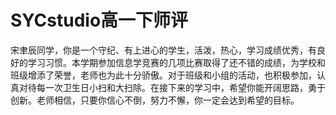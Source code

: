 # SYCstudio高一下师评
宋聿辰同学，你是一个守纪、有上进心的学生，活泼，热心，学习成绩优秀，有良好的学习习惯。本学期参加信息学竞赛的几项比赛取得了还不错的成绩，为学校和班级增添了荣誉，老师也为此十分骄傲。对于班级和小组的活动，也积极参加，认真对待每一次卫生日小扫和大扫除。在接下来的学习中，希望你能开阔思路，勇于创新。老师相信，只要你信心不倒，努力不懈，你一定会达到希望的目标。